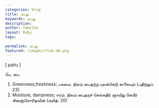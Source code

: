 ```yaml
---
categories: blog
title: பைது
keywords: பைது
description: 
author: Tamilan
layout: Ruby
tags: 
 
permalink: பைது
featured: /images/ttak-48.png
---
```

  
[ paitu ]  
  
பெ. பை  
1. Greenness,freshness; பசுமை. நிலம் பைதற்ற புலங்கெடு காலையும் (பதிற்றுப். 23)  
2. Moisture, dampness; ஈரம். நிலம் பைதறச் செல்கதிர் ஞாயிறு செயிர் சினஞ்சொரிதலின் (கலித். 20)